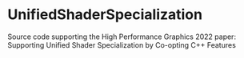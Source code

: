 # UnifiedShaderSpecialization
Source code supporting the High Performance Graphics 2022 paper: Supporting Unified Shader Specialization by Co-opting C++ Features
